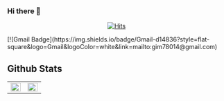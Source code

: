 

### Hi there 👋

<!--
**ImGaram/ImGaram** is a ✨ _special_ ✨ repository because its `README.md` (this file) appears on your GitHub profile.

Here are some ideas to get you started:

- 🔭 I’m currently working on ...
- 🌱 I’m currently learning ...
- 👯 I’m looking to collaborate on ...
- 🤔 I’m looking for help with ...
- 💬 Ask me about ...
- 📫 How to reach me: ...
- 😄 Pronouns: ...
- ⚡ Fun fact: ...
-->
<div align=center>
	
  [![Hits](https://hits.seeyoufarm.com/api/count/incr/badge.svg?url=https%3A%2F%2Fgithub.com%2Fzzsza)](https://hits.seeyoufarm.com) 
</div>
[![Gmail Badge](https://img.shields.io/badge/Gmail-d14836?style=flat-square&logo=Gmail&logoColor=white&link=mailto:gim78014@gmail.com) 


## Github Stats
<table><tr><td valign="top" width="50%">

<img src="https://github-readme-stats.vercel.app/api?username=ImGaram&show_icons=true&count_private=true&hide_border=true" align="left" style="width: 100%" />

</td><td valign="top" width="50%">

<img src="https://github-readme-stats.vercel.app/api/top-langs/?username=ImGaram&hide_border=true&layout=compact" align="left" style="width: 100%" />

</td></tr></table> 
